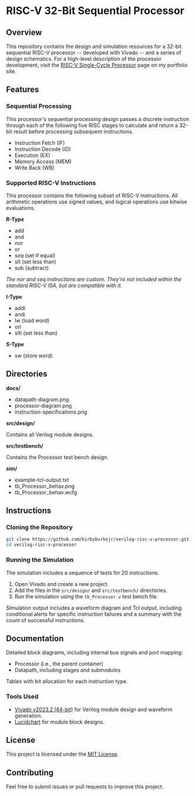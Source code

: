 
# RISC-V 32-Bit Sequential Processor

## Overview
This repository contains the design and simulation resources for a 32-bit sequential RISC-V processor -- developed with Vivado -- and a series of design schematics. For a high-level description of the processor development, visit the [RISC-V Single-Cycle Processor](https://kirbyburkejr.com/projects/verilog-risc-v-processor) page on my portfolio site.

## Features

### Sequential Processing

This processor's sequential processing design passes a discrete instruction through each of the following five RISC stages to calculate and return a 32-bit result before processing subsequent instructions.
- Instruction Fetch (IF)
- Instruction Decode (ID)
- Execution (EX)
- Memory Access (MEM)
- Write Back (WB)

### Supported RISC-V Instructions

This processor contains the following subset of RISC-V instructions. All arithmetic operations use signed values, and logical operations use bitwise evaluations.

**R-Type**
- add
- and
- *nor*
- or
- *seq* (set if equal)
- slt (set less than)
- sub (subtract)

*The nor and seq instructions are custom. They're not included within the standard RISC-V ISA, but are compatible with it.*

**I-Type**
- addi
- andi
- lw (load word)
- ori
- slti (set less than)

**S-Type**

- sw (store word)

## Directories

**docs/**
- datapath-diagram.png
- processor-diagram.png
- instruction-specifications.png

**src/design/**

Contains all Verilog module designs.

**src/testbench/**

Contains the Processor test bench design.

**sim/**
- example-tcl-output.txt
- tb_Processor_behav.png
- tb_Processor_behav.wcfg

## Instructions

### Cloning the Repository
```bash
git clone https://github.com/kirbyburkejr/verilog-risc-v-processor.git
cd verilog-risc-v-processor
```

### Running the Simulation

The simulation includes a sequence of tests for 20 instructions.

1. Open Vivado and create a new project.
2. Add the files in the `src/design/` and `src/testbench/` directories.
3. Run the simulation using the `tb_Processor.v` test bench file.

Simulation output includes a waveform diagram and Tcl output, including conditional alerts for specific instruction failures and a summary with the count of successful instructions.

## Documentation

Detailed block diagrams, including internal bus signals and port mapping:
- Processor (i.e., the parent container)
- Datapath, including stages and submodules

Tables with bit allocation for each instruction type.

### Tools Used

- [Vivado v2023.2 (64-bit)](https://www.xilinx.com/support/download/index.html/content/xilinx/en/downloadNav/vivado-design-tools/2023-2.html) for Verilog module design and waveform generation.
- [Lucidchart](https://www.lucidchart.com/pages/) for module block designs.

## License
This project is licensed under the [MIT License](LICENSE).

## Contributing
Feel free to submit issues or pull requests to improve this project.
